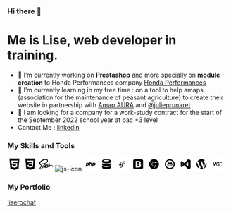 ### Hi there 👋


# Me is Lise, web developer in training.

- 🔭 I’m currently working on **Prestashop** and more specially on **module creation** to Honda Performances company [Honda Performances](https://hondaperformances.com "Honda Performances") 
- 🌱 I’m currently learning in my free time : on a tool to help amaps (association for the maintenance of peasant agriculture) to create their website in partnership with [Amap AURA](https://amap-aura.org/ "Amap AURA") and [@julieprunaret](https://www.github.com/julieprunaret "Julie Prunaret")
- 👯 I am looking for a company for a work-study contract for the start of the September 2022 school year at bac +3 level
- Contact Me : [linkedin](https://www.linkedin.com/in/lise-rochat-484538111/ "Linkedin Rochat Lise")

### My Skills and Tools
![html-icon](https://github.com/vorillaz/devicons/blob/master/!PNG/html5.png "HTML 5")
![css-icon](https://github.com/vorillaz/devicons/blob/master/!PNG/css3.png "CSS 3")
![sass-icon](https://github.com/vorillaz/devicons/blob/master/!PNG/sass.png "SASS")
![js-icon](https://raw.githubusercontent.com/vorillaz/devicons/master/!PNG/javascript_1.png "Javascript")
![php-icon](https://github.com/vorillaz/devicons/blob/master/!PNG/php.png "PHP")
![database-icon](https://github.com/vorillaz/devicons/blob/master/!PNG/database.png "Database")
![symfony-icon](https://github.com/vorillaz/devicons/blob/master/!PNG/symfony.png "Symfony")
![bootstrap-icon](https://github.com/vorillaz/devicons/blob/master/!PNG/bootstrap.png "Bootstrap")
![chrome-icon](https://github.com/vorillaz/devicons/blob/master/!PNG/chrome.png "Chrome")
![github-icon](https://github.com/vorillaz/devicons/blob/master/!PNG/github.png "Github")
![vscode-icon](https://github.com/vorillaz/devicons/blob/master/!PNG/visualstudio.png "Visual Studio Code")
![wordpress-icon](https://github.com/vorillaz/devicons/blob/master/!PNG/wordpress.png "Wordpress")
![w3c-icon](https://github.com/vorillaz/devicons/blob/master/!PNG/w3c.png "W3C")

### My Portfolio
[liserochat](https://liserochat.com "PortFolio Lise Rochat")


